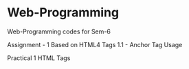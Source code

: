 # Web-Programming
Web-Programming codes for Sem-6

Assignment - 1 
Based on HTML4 Tags
1.1 - Anchor Tag Usage


Practical 1
HTML Tags
